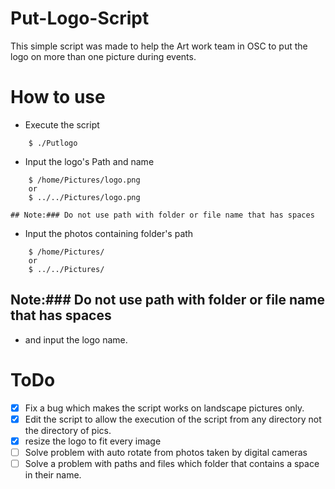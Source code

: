 # Put-Logo-Script

This simple script was made to help the Art work team in OSC to put the logo on more than one picture during events.

# How to use
* Execute the script
```
	$ ./Putlogo
```
* Input the logo's Path and name
```
	$ /home/Pictures/logo.png
	or
	$ ../../Pictures/logo.png
```
	## Note:### Do not use path with folder or file name that has spaces


* Input the photos containing folder's path
```
	$ /home/Pictures/
	or
	$ ../../Pictures/
```
## Note:### Do not use path with folder or file name that has spaces


* and input the logo name.

# ToDo
* [X] Fix a bug which makes the script works on landscape pictures only.
* [X] Edit the script to allow the execution of the script from any directory not the directory of pics.
* [X] resize the logo to fit every image
* [ ] Solve problem with auto rotate from photos taken by digital cameras
* [ ] Solve a problem with paths and files which folder that contains a space in their name.

